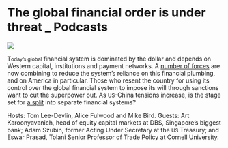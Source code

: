 # The global financial order is under threat _ Podcasts

<img src="https://images.weserv.nl/?url=www.economist.com/img/b/1280/720/90/media-assets/image/20240525_PDP509.jpg" /><div></div><p><span>T</span><small>oday’s global</small> financial system is dominated by the dollar and depends on Western capital, institutions and payment networks. A <a href="https://www.economist.com/special-report/2024/05/03/the-global-financial-system-is-in-danger-of-fragmenting">number of forces</a> are now combining to reduce the system’s reliance on this financial plumbing, and on America in particular. Those who resent the country for using its control over the global financial system to impose its will through sanctions want to cut the superpower out. As <small>US</small>-China tensions increase, is the stage set for <a href="https://www.economist.com/leaders/2024/05/09/the-liberal-international-order-is-slowly-coming-apart">a split</a> into separate financial systems?</p><p>Hosts: Tom Lee-Devlin, Alice Fulwood and Mike Bird. Guests: Art Karoonyavanich, head of equity capital markets at DBS, Singapore’s biggest bank; Adam Szubin, former Acting Under Secretary at the <small>US</small> Treasury; and Eswar Prasad, Tolani Senior Professor of Trade Policy at Cornell University.</p>